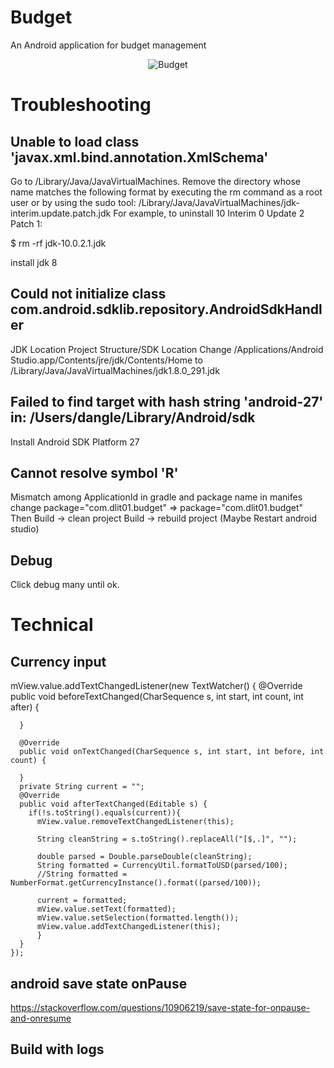 # Budget

An Android application for budget management

<p align="center">
    <img src="https://raw.github.com/7h1b0/Budget/master/framed.png" alt="Budget"/>
</p>

# Troubleshooting

## Unable to load class 'javax.xml.bind.annotation.XmlSchema'
Go to /Library/Java/JavaVirtualMachines.
Remove the directory whose name matches the following format by executing the rm command as a root user or by using the sudo tool:
/Library/Java/JavaVirtualMachines/jdk-interim.update.patch.jdk
For example, to uninstall 10 Interim 0 Update 2 Patch 1:

$ rm -rf jdk-10.0.2.1.jdk

install jdk 8

## Could not initialize class com.android.sdklib.repository.AndroidSdkHandler
    
JDK Location
Project Structure/SDK Location
Change
/Applications/Android Studio.app/Contents/jre/jdk/Contents/Home
to
/Library/Java/JavaVirtualMachines/jdk1.8.0_291.jdk

## Failed to find target with hash string 'android-27' in: /Users/dangle/Library/Android/sdk
Install Android SDK Platform 27

## Cannot resolve symbol 'R'
Mismatch among ApplicationId in gradle and package name in manifes
change package="com.dlit01.budget" => package="com.dlit01.budget"
Then
Build -> clean project
Build -> rebuild project
(Maybe Restart android studio) 

## Debug
Click debug many until ok.

# Technical
## Currency input
mView.value.addTextChangedListener(new TextWatcher() {
      @Override
      public void beforeTextChanged(CharSequence s, int start, int count, int after) {

      }

      @Override
      public void onTextChanged(CharSequence s, int start, int before, int count) {

      }
      private String current = "";
      @Override
      public void afterTextChanged(Editable s) {
        if(!s.toString().equals(current)){
          mView.value.removeTextChangedListener(this);

          String cleanString = s.toString().replaceAll("[$,.]", "");

          double parsed = Double.parseDouble(cleanString);
          String formatted = CurrencyUtil.formatToUSD(parsed/100);
          //String formatted = NumberFormat.getCurrencyInstance().format((parsed/100));

          current = formatted;
          mView.value.setText(formatted);
          mView.value.setSelection(formatted.length());
          mView.value.addTextChangedListener(this);
          }
      }
    });
    
    
## android save state onPause
https://stackoverflow.com/questions/10906219/save-state-for-onpause-and-onresume

## Build with logs